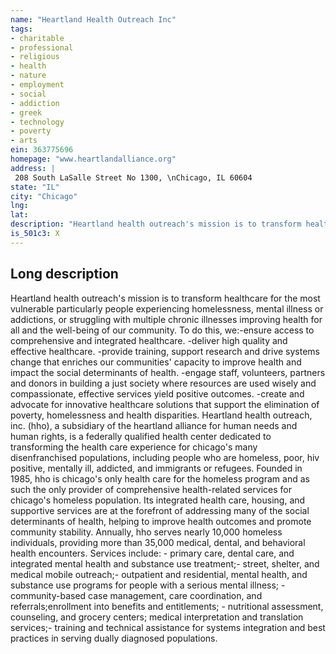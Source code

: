 ```yaml
---
name: "Heartland Health Outreach Inc"
tags:
- charitable
- professional
- religious
- health
- nature
- employment
- social
- addiction
- greek
- technology
- poverty
- arts
ein: 363775696
homepage: "www.heartlandalliance.org"
address: |
 208 South LaSalle Street No 1300, \nChicago, IL 60604
state: "IL"
city: "Chicago"
lng: 
lat: 
description: "Heartland health outreach's mission is to transform healthcare for the most vulnerable particularly people experiencing homelessness, mental illness or addictions, or struggling with multiple chronic illnesses improving health for all and the well-being of our community. To do this, we:-ensure access to comprehensive and integrated healthcare. -deliver high quality and effective healthcare. -provide training, support research and drive systems change that enriches our communities' capacity to improve health and impact the social determinants of health. -engage staff, volunteers, partners and donors in building a just society where resources are used wisely and compassionate, effective services yield positive outcomes. -create and advocate for innovative healthcare solutions that support the elimination of poverty, homelessness and health disparities. "
is_501c3: X
---
```


## Long description

Heartland health outreach's mission is to transform healthcare for the most vulnerable particularly people experiencing homelessness, mental illness or addictions, or struggling with multiple chronic illnesses improving health for all and the well-being of our community. To do this, we:-ensure access to comprehensive and integrated healthcare. -deliver high quality and effective healthcare. -provide training, support research and drive systems change that enriches our communities' capacity to improve health and impact the social determinants of health. -engage staff, volunteers, partners and donors in building a just society where resources are used wisely and compassionate, effective services yield positive outcomes. -create and advocate for innovative healthcare solutions that support the elimination of poverty, homelessness and health disparities. Heartland health outreach, inc. (hho), a subsidiary of the heartland alliance for human needs and human rights, is a federally qualified health center dedicated to transforming the health care experience for chicago's many disenfranchised populations, including people who are homeless, poor, hiv positive, mentally ill, addicted, and immigrants or refugees. Founded in 1985, hho is chicago's only health care for the homeless program and as such the only provider of comprehensive health-related services for chicago's homeless population. Its integrated health care, housing, and supportive services are at the forefront of addressing many of the social determinants of health, helping to improve health outcomes and promote community stability. Annually, hho serves nearly 10,000 homeless individuals, providing more than 35,000 medical, dental, and behavioral health encounters. Services include: - primary care, dental care, and integrated mental health and substance use treatment;- street, shelter, and medical mobile outreach;- outpatient and residential, mental health, and substance use programs for people with a serious mental illness; - community-based case management, care coordination, and referrals;enrollment into benefits and entitlements; - nutritional assessment, counseling, and grocery centers; medical interpretation and translation services;- training and technical assistance for systems integration and best practices in serving dually diagnosed populations. 
